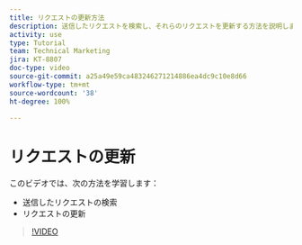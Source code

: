 ```yaml
---
title: リクエストの更新方法
description: 送信したリクエストを検索し、それらのリクエストを更新する方法を説明します。
activity: use
type: Tutorial
team: Technical Marketing
jira: KT-8807
doc-type: video
source-git-commit: a25a49e59ca483246271214886ea4dc9c10e8d66
workflow-type: tm+mt
source-wordcount: '38'
ht-degree: 100%

---
```


# リクエストの更新

このビデオでは、次の方法を学習します：

* 送信したリクエストの検索
* リクエストの更新

>[!VIDEO](https://video.tv.adobe.com/v/336091/?quality=12&learn=on)

<!---
Guide
Update a work request
--->
